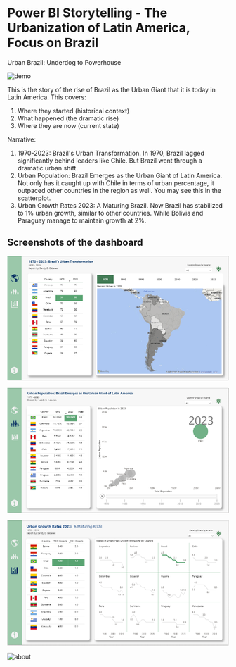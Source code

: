 # Power BI Storytelling - The Urbanization of Latin America, Focus on Brazil
Urban Brazil: Underdog to Powerhouse

![demo](demo_github.gif)

This is the story of the rise of Brazil as the Urban Giant that it is today in Latin America. 
This covers:
1. Where they started (historical context)
2. What happened (the dramatic rise)
3. Where they are now (current state)

Narrative:
1. 1970-2023: Brazil's Urban Transformation.  In 1970, Brazil lagged significantly behind leaders like Chile.  But Brazil went through a dramatic urban shift.
2. Urban Population: Brazil Emerges as the Urban Giant of Latin America.  Not only has it caught up with Chile in terms of urban percentage, it outpaced other countries in the region as well.  You may see this in the scatterplot.
3. Urban Growth Rates 2023: A Maturing Brazil.  Now Brazil has stabilized to 1% urban growth, similar to other countries.  While Bolivia and Paraguay manage to maintain growth at 2%.

## Screenshots of the dashboard

![page1](1.percent.PNG)

![page2](2.pop.PNG)

![page3](3.growth.PNG)

![about](about_picture.PNG)
